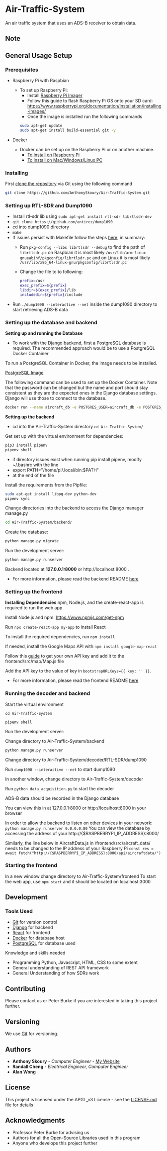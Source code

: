 # Air-Traffic-System
An air traffic system that uses an ADS-B receiver to obtain data.

## Note

## General Usage Setup
### Prerequisites
* Raspberry Pi with Raspbian
  * To set up Raspberry Pi: 
    * Install [Raspberry Pi Imager](https://www.raspberrypi.org/software/) 
    * Follow this guide to flash Raspberry Pi OS onto your SD card: https://www.raspberrypi.org/documentation/installation/installing-images/
    * Once the image is installed run the following commands
    ```bash
    sudo apt-get update
    sudo apt-get install build-essential git -y
    ```

* Docker
  * Docker can be set up on the Raspberry Pi or on another machine.
    * [To install on Raspberry Pi](https://docs.docker.com/engine/install/debian/)
    * [To install on Mac/Windows/Linux PC](https://docs.docker.com/get-docker/)

### Installing

First [clone the repository](https://help.github.com/en/articles/cloning-a-repository) via Git using the following command
```bash
git clone https://github.com/AnthonySkoury/Air-Traffic-System.git
```


### Setting up RTL-SDR and Dump1090
* Install rtl-sdr lib using `sudo apt-get install rtl-sdr librtlsdr-dev`
* `git clone https://github.com/antirez/dump1090`
* cd into dump1090 directory
* `make`
* If issues persist with Makefile follow the steps [here](https://github.com/antirez/dump1090/issues/142), in summary:
  * Run `pkg-config --libs librtlsdr --debug` to find the path of `librtlsdr.pc` on Raspbian it is most likely `/usr/lib/arm-linux-gnueabihf/pkgconfig/librtlsdr.pc` and on Linux it is most likely `/usr/lib/x86_64-linux-gnu/pkgconfig/librtlsdr.pc`
  * Change the file to to following:
  
    ```bash
    prefix=/usr
    exec_prefix=${prefix}
    libdir=${exec_prefix}/lib
    includedir=${prefix}/include
    ```
* Run `./dump1090 --interactive --net` inside the dump1090 directory to start retrieving ADS-B data

### Setting up the database and backend

**Setting up and running the Database**
* To work with the Django backend, first a PostgreSQL database is required. The recommended approach would be to use a PostgreSQL Docker Container.

To run a PostgreSQL Container in Docker, the image needs to be installed.

[PostgreSQL Image](https://hub.docker.com/_/postgres)

The following command can be used to set up the Docker Container. Note that the password can be changed but the name and port should stay consistent as they are the expected ones in the Django database settings. Django will use those to connect to the database.

```bash
docker run --name aircraft_db -e POSTGRES_USER=aircraft_db -e POSTGRES_DB=aircraft_db -e POSTGRES_PASSWORD=raspberry -d -p 5432:5432 postgres
```

**Setting up the backend**
* cd into the Air-Traffic-System directory
`cd Air-Traffic-System/`
 
Get set up with the virtual environment for dependencies:
```bash
pip3 install pipenv
pipenv shell
```
* if directory issues exist when running pip install pipenv, modify ~/.bashrc with the line
* export PATH="/home/pi/.local/bin:$PATH"
* at the end of the file


Install the requirements from the Pipfile:

```bash
sudo apt-get install libpq-dev python-dev
pipenv sync
```
Change directories into the backend to access the Django manager manage.py

```bash
cd Air-Traffic-System/backend/
```

Create the database:

```bash
python manage.py migrate
```

Run the development server:

```bash
python manage.py runserver
```

Backend located at **127.0.0.1:8000** or http://localhost:8000 .
* For more information, please read the backend README [here](https://github.com/AnthonySkoury/Air-Traffic-System/blob/main/backend/README.md)

### Setting up the frontend
**Installing Dependencies**
npm, Node.js, and the create-react-app is required to run the web app

Install Node.js and npm: https://www.npmjs.com/get-npm

Run `npx create-react-app my-app` to install React

To install the required dependencies, run `npm install`

If needed, install the Google Maps API with `npm install google-map-react`

Follow this [guide](https://developers.google.com/maps/documentation/embed/get-api-key) to get your own API key and add it to the frontend/src/map/Map.js file 

Add the API key to the value of key in `bootstrapURLKeys={{ key: '' }}`.

* For more information, please read the frontend README [here](https://github.com/AnthonySkoury/Air-Traffic-System/blob/main/frontend/README.md)

### Running the decoder and backend
Start the virtual environment

`cd Air-Traffic-System`

`pipenv shell`

Run the development server:

Change directory to Air-Traffic-System/backend
```bash
python manage.py runserver
```

Change directory to Air-Traffic-System/decoder/RTL-SDR/dump1090

Run `dump1090 --interactive --net` to start dump1090

In another window, change directory to Air-Traffic-System/decoder

Run `python data_acquisition.py` to start the decoder

ADS-B data should be recorded in the Django database

You can view this in at 127.0.0.1:8000 or http://localhost:8000 in your browser

In order to allow the backend to listen on other devices in your network:
`python manage.py runserver 0.0.0.0:80`
You can view the database by accessing the address of your http://{$RASPBERRYPI_IP_ADDRESS}:8000/

Similarly, the line below in AircraftData.js in /frontend/src/aircraft_data/ needs to be changed to the IP address of your Raspberry Pi
`const res = await fetch("http://{$RASPBERRYPI_IP_ADDRESS}:8000/api/aircraftdata/")`

### Starting the frontend
In a new window change directory to Air-Traffic-System/frontend
To start the web app, use `npm start` and it should be located on localhost:3000

## Development

### Tools Used
* [Git](https://git-scm.com/) for version control
* [Django](https://www.djangoproject.com/) for backend
* [React](https://reactjs.org/) for frontend
* [Docker](https://www.docker.com/) for database host
* [PostgreSQL](https://www.postgresql.org/) for database used

Knowledge and skills needed

* Programming Python, Javascript, HTML, CSS to some extent
* General understanding of REST API framework
* General Understanding of how SDRs work

## Contributing

Please contact us or Peter Burke if you are interested in taking this project further.

## Versioning

We use [Git](https://git-scm.com/) for versioning.

## Authors

* **Anthony Skoury** - *Computer Engineer* - [My Website](https://anthonyskoury.github.io/)
* **Randall Cheng** - *Electrical Engineer, Computer Engineer*
* **Alan Wong**

## License
This project is licensed under the APGL_v3 License - see the [LICENSE.md](https://github.com/AnthonySkoury/Air-Traffic-System/blob/main/LICENSE) file for details


## Acknowledgments

* Professor Peter Burke for advising us
* Authors for all the Open-Source Libraries used in this program
* Anyone who develops this project further
